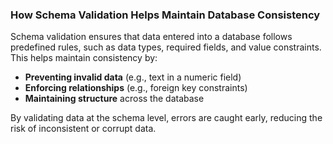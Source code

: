 ### How Schema Validation Helps Maintain Database Consistency

Schema validation ensures that data entered into a database follows predefined rules, such as data types, required fields, and value constraints. This helps maintain consistency by:

- **Preventing invalid data** (e.g., text in a numeric field)
- **Enforcing relationships** (e.g., foreign key constraints)
- **Maintaining structure** across the database

By validating data at the schema level, errors are caught early, reducing the risk of inconsistent or corrupt data.
